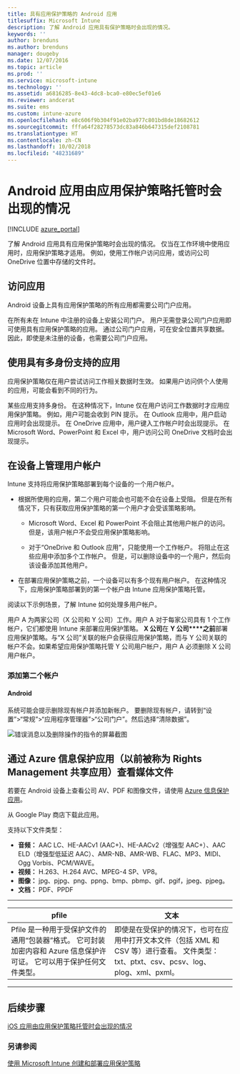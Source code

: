 ```yaml
---
title: 具有应用保护策略的 Android 应用
titlesuffix: Microsoft Intune
description: 了解 Android 应用具有保护策略时会出现的情况。
keywords: ''
author: brenduns
ms.author: brenduns
manager: dougeby
ms.date: 12/07/2016
ms.topic: article
ms.prod: ''
ms.service: microsoft-intune
ms.technology: ''
ms.assetid: a6816285-8e43-4dc8-bca0-e80ec5ef01e6
ms.reviewer: andcerat
ms.suite: ems
ms.custom: intune-azure
ms.openlocfilehash: e8c606f9b304f91e02ba977c801bd8de18682612
ms.sourcegitcommit: fffa64f28278573dc83a846b647315def2108781
ms.translationtype: HT
ms.contentlocale: zh-CN
ms.lasthandoff: 10/02/2018
ms.locfileid: "48231689"
---
```

# <a name="what-to-expect-when-your-android-app-is-managed-by-app-protection-policies"></a>Android 应用由应用保护策略托管时会出现的情况 

[!INCLUDE [azure_portal](./includes/azure_portal.md)]

了解 Android 应用具有应用保护策略时会出现的情况。 仅当在工作环境中使用应用时，应用保护策略才适用。 例如，使用工作帐户访问应用，或访问公司 OneDrive 位置中存储的文件时。
##  <a name="accessing-apps"></a>访问应用

Android 设备上具有应用保护策略的所有应用都需要公司门户应用。

在所有未在 Intune 中注册的设备上安装公司门户。 用户无需登录公司门户应用即可使用具有应用保护策略的应用。
通过公司门户应用，可在安全位置共享数据。 因此，即使是未注册的设备，也需要公司门户应用。


##  <a name="using-apps-with-multi-identity-support"></a>使用具有多身份支持的应用

应用保护策略仅在用户尝试访问工作相关数据时生效。  如果用户访问供个人使用的应用，可能会看到不同的行为。

某些应用支持多身份。 在这种情况下，Intune 仅在用户访问工作数据时才应用应用保护策略。  例如，用户可能会收到 PIN 提示。  在 Outlook 应用中，用户启动应用时会出现提示。 在 OneDrive 应用中，用户键入工作帐户时会出现提示。  在 Microsoft Word、PowerPoint 和 Excel 中，用户访问公司 OneDrive 文档时会出现提示。
##  <a name="managing-user-accounts-on-the-device"></a>在设备上管理用户帐户

Intune 支持将应用保护策略部署到每个设备的一个用户帐户。

* 根据所使用的应用，第二个用户可能会也可能不会在设备上受阻。 但是在所有情况下，只有获取应用保护策略的第一个用户才会受该策略影响。

  * Microsoft Word、Excel 和 PowerPoint 不会阻止其他用户帐户的访问。 但是，该用户帐户不会受应用保护策略影响。

  * 对于“OneDrive 和 Outlook 应用”，只能使用一个工作帐户。  将阻止在这些应用中添加多个工作帐户。  但是，可以删除设备中的一个用户，然后向该设备添加其他用户。


* 在部署应用保护策略之前，一个设备可以有多个现有用户帐户。 在这种情况下，应用保护策略部署到的第一个帐户由 Intune 应用保护策略托管。


阅读以下示例场景，了解 Intune 如何处理多用户帐户。

用户 A 为两家公司（X 公司和 Y 公司）工作。用户 A 对于每家公司具有 1 个工作帐户，它们都使用 Intune 来部署应用保护策略。 **X 公司**在 **Y 公司****之前**部署应用保护策略。与“X 公司”关联的帐户会获得应用保护策略，而与 Y 公司关联的帐户不会。如果希望应用保护策略托管 Y 公司用户帐户，用户 A 必须删除 X 公司用户帐户。
### <a name="adding-a-second-account"></a>添加第二个帐户
####  <a name="android"></a>Android
系统可能会提示删除现有帐户并添加新帐户。  要删除现有帐户，请转到“设置”&gt;“常规”&gt;“应用程序管理器”&gt;“公司门户”。然后选择“清除数据”。

![错误消息以及删除操作的指令的屏幕截图](./media/android-switch-user.png)

##  <a name="viewing-media-files-with-the-azure-information-protection-app-previously-known-as-rights-management-sharing-app"></a>通过 Azure 信息保护应用（以前被称为 Rights Management 共享应用）查看媒体文件
若要在 Android 设备上查看公司 AV、PDF 和图像文件，请使用 [Azure 信息保护应用](https://play.google.com/store/apps/details?id=com.microsoft.ipviewer)。

从 Google Play 商店下载此应用。  

支持以下文件类型：

* **音频：** AAC LC、HE-AACv1 (AAC+)、HE-AACv2（增强型 AAC+）、AAC ELD（增强型低延迟 AAC）、AMR-NB、AMR-WB、FLAC、MP3、MIDI、Ogg Vorbis、PCM/WAVE。
* **视频：** H.263、H.264 AVC、MPEG-4 SP、VP8。
* **图像：** jpg、pjpg、png、ppng、bmp、pbmp、gif、pgif，jpeg、pjpeg。
* **文档：** PDF、PPDF

------------

|                                                                                 <strong>pfile</strong>                                                                                 |                                                                      <strong>文本</strong>                                                                      |
|----------------------------------------------------------------------------------------------------------------------------------------------------------------------------------------|-----------------------------------------------------------------------------------------------------------------------------------------------------------------|
| Pfile 是一种用于受保护文件的通用“包装器”格式。 它可封装加密内容和 Azure 信息保护许可证。 它可以用于保护任何文件类型。 | 即使是在受保护的情况下，也可在应用中打开文本文件（包括 XML 和 CSV 等）进行查看。 文件类型：txt、ptxt、csv、pcsv、log、plog、xml、pxml。 |

---------------
## <a name="next-steps"></a>后续步骤
[iOS 应用由应用保护策略托管时会出现的情况](app-protection-enabled-apps-ios.md)

### <a name="see-also"></a>另请参阅
[使用 Microsoft Intune 创建和部署应用保护策略](app-protection-policies.md)
